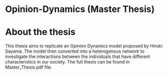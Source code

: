 # Opinion-Dynamics (Master Thesis) 
# About the thesis
This thesis aims to replicate an Opinion Dynamics model proposed by Hiroki Sayama. The model then converted into a heterogenous network to investigate the interactions between the individuals that have different characteristics in our society. The full thesis can be found in Master_Thesis.pdf file.
